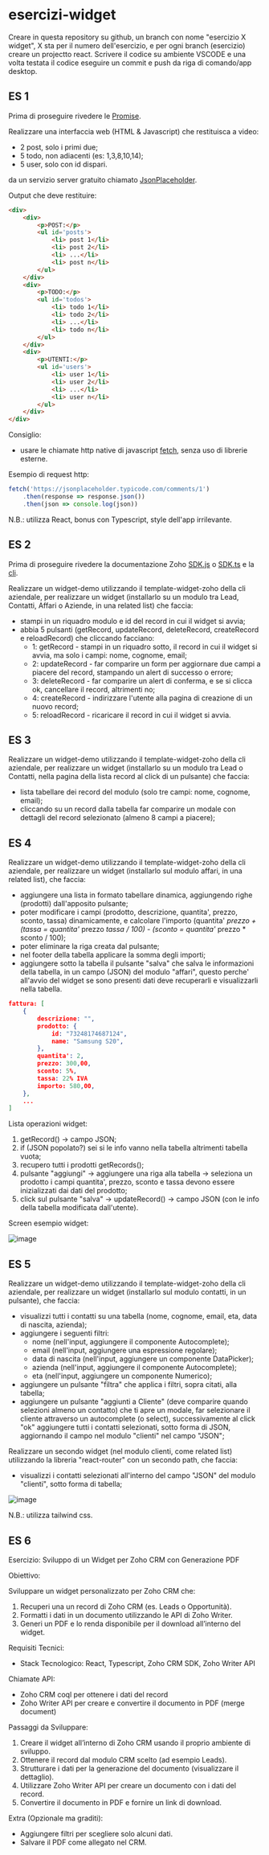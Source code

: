 # esercizi-widget

Creare in questa repository su github, un branch con nome "esercizio X widget", X sta per il numero dell'esercizio, e per ogni branch (esercizio) creare un projectto react. Scrivere il codice su ambiente VSCODE e una volta testata il codice eseguire un commit e push da riga di comando/app desktop.

## ES 1

Prima di proseguire rivedere le [Promise](https://github.com/moris88/Promise).

Realizzare una interfaccia web (HTML & Javascript) che restituisca a video:

- 2 post, solo i primi due;
- 5 todo, non adiacenti (es: 1,3,8,10,14);
- 5 user, solo con id dispari.

da un servizio server gratuito chiamato [JsonPlaceholder](https://jsonplaceholder.typicode.com/).

Output che deve restituire:

```html
<div>
    <div>
        <p>POST:</p>
        <ul id='posts'>
            <li> post 1</li>
            <li> post 2</li>
            <li> ...</li>
            <li> post n</li>
        </ul>
    </div>
    <div>
        <p>TODO:</p>
        <ul id='todos'>
            <li> todo 1</li>
            <li> todo 2</li>
            <li> ...</li>
            <li> todo n</li>
        </ul>
    </div>
    <div>
        <p>UTENTI:</p>
        <ul id='users'>
            <li> user 1</li>
            <li> user 2</li>
            <li> ...</li>
            <li> user n</li>
        </ul>
    </div>
</div>
```

Consiglio:

- usare le chiamate http native di javascript [fetch](https://developer.mozilla.org/en-US/docs/Web/API/Fetch_API), senza uso di librerie esterne.

Esempio di request http:

```javascript
fetch('https://jsonplaceholder.typicode.com/comments/1')
    .then(response => response.json())
    .then(json => console.log(json))
```

N.B.: utilizza React, bonus con Typescript, style dell'app irrilevante.

## ES 2

Prima di proseguire rivedere la documentazione Zoho [SDK.js](https://help.zwidgets.com/help/v1.2/index.html) o [SDK.ts](https://github.com/crmpartners/crmpartnerslib/blob/main/use.md) e la [cli](https://github.com/crmpartners/crmpartnerscli).

Realizzare un widget-demo utilizzando il template-widget-zoho della cli aziendale, per realizzare un widget (installarlo su un modulo tra Lead, Contatti, Affari o Aziende, in una related list) che faccia:

- stampi in un riquadro modulo e id del record in cui il widget si avvia;
- abbia 5 pulsanti (getRecord, updateRecord, deleteRecord, createRecord e reloadRecord) che cliccando facciano:
  - 1: getRecord - stampi in un riquadro sotto, il record in cui il widget si avvia, ma solo i campi: nome, cognome, email;
  - 2: updateRecord - far comparire un form per aggiornare due campi a piacere del record, stampando un alert di successo o errore;
  - 3: deleteRecord - far comparire un alert di conferma, e se si clicca ok, cancellare il record, altrimenti no;
  - 4: createRecord - indirizzare l'utente alla pagina di creazione di un nuovo record;
  - 5: reloadRecord - ricaricare il record in cui il widget si avvia.

## ES 3

Realizzare un widget-demo utilizzando il template-widget-zoho della cli aziendale, per realizzare un widget (installarlo su un modulo tra Lead o Contatti, nella pagina della lista record al click di un pulsante) che faccia:

- lista tabellare dei record del modulo (solo tre campi: nome, cognome, email);
- cliccando su un record dalla tabella far comparire un modale con dettagli del record selezionato (almeno 8 campi a piacere);

## ES 4

Realizzare un widget-demo utilizzando il template-widget-zoho della cli aziendale, per realizzare un widget (installarlo sul modulo affari, in una related list), che faccia:

- aggiungere una lista in formato tabellare dinamica, aggiungendo righe (prodotti) dall'apposito pulsante;
- poter modificare i campi (prodotto, descrizione, quantita', prezzo, sconto, tassa) dinamicamente, e calcolare l'importo (quantita' *prezzo + (tassa = quantita'* prezzo *tassa / 100) - (sconto = quantita'* prezzo * sconto / 100);
- poter eliminare la riga creata dal pulsante;
- nel footer della tabella applicare la somma degli importi;
- aggiungere sotto la tabella il pulsante "salva" che salva le informazioni della tabella, in un campo (JSON) del modulo "affari", questo perche' all'avvio del widget se sono presenti dati deve recuperarli e visualizzarli nella tabella.

```JSON
fattura: [
    {
        descrizione: "",
        prodotto: {
            id: "73248174687124",
            name: "Samsung S20",
        },
        quantita': 2,
        prezzo: 300,00,
        sconto: 5%,
        tassa: 22% IVA
        importo: 580,00,
    },
    ...
]
```

Lista operazioni widget:

1. getRecord() -> campo JSON;
2. if (JSON popolato?) sei si le info vanno nella tabella altrimenti tabella vuota;
3. recupero tutti i prodotti getRecords();
4. pulsante "aggiungi" -> aggiungere una riga alla tabella -> seleziona un prodotto i campi quantita', prezzo, sconto e tassa devono essere inizializzati dai dati del prodotto;
5. click sul pulsante "salva" -> updateRecord() -> campo JSON (con le info della tabella modificata dall'utente).

Screen esempio widget:

![image](https://github.com/crmpartners/esercizi-formazione/assets/37340833/5986d81c-ad4e-453e-aea8-cd27fee1b99d)

## ES 5

Realizzare un widget-demo utilizzando il template-widget-zoho della cli aziendale, per realizzare un widget (installarlo sul modulo contatti, in un pulsante), che faccia:

- visualizzi tutti i contatti su una tabella (nome, cognome, email, eta, data di nascita, azienda);
- aggiungere i seguenti filtri:
  - nome (nell'input, aggiungere il componente Autocomplete);
  - email (nell'input, aggiungere una espressione regolare);
  - data di nascita (nell'input, aggiungere un componente DataPicker);
  - azienda (nell'input, aggiungere il componente Autocomplete);
  - eta (nell'input, aggiungere un componente Numerico);
- aggiungere un pulsante "filtra" che applica i filtri, sopra citati, alla tabella;
- aggiungere un pulsante "aggiunti a Cliente" (deve comparire quando selezioni almeno un contatto) che ti apre un modale, far selezionare il cliente attraverso un autocomplete (o select), successivamente al click "ok" aggiungere tutti i contatti selezionati, sotto forma di JSON, aggiornando il campo nel modulo "clienti" nel campo "JSON";

Realizzare un secondo widget (nel modulo clienti, come related list) utilizzando la libreria "react-router" con un secondo path, che faccia:

- visualizzi i contatti selezionati all'interno del campo "JSON" del modulo "clienti", sotto forma di tabella;

![image](https://github.com/crmpartners/esercizi-formazione/assets/37340833/13f76592-b0ab-4150-b196-6f4b46d2ba65)

N.B.: utilizza tailwind css.

## ES 6

Esercizio: Sviluppo di un Widget per Zoho CRM con Generazione PDF

Obiettivo:

Sviluppare un widget personalizzato per Zoho CRM che:

1. Recuperi una un record di Zoho CRM (es. Leads o Opportunità).
2. Formatti i dati in un documento utilizzando le API di Zoho Writer.
3. Generi un PDF e lo renda disponibile per il download all’interno del widget.

Requisiti Tecnici:

- Stack Tecnologico: React, Typescript, Zoho CRM SDK, Zoho Writer API

Chiamate API:

- Zoho CRM coql per ottenere i dati del record
- Zoho Writer API per creare e convertire il documento in PDF (merge document)

Passaggi da Sviluppare:

1. Creare il widget all’interno di Zoho CRM usando il proprio ambiente di sviluppo.
2. Ottenere il record dal modulo CRM scelto (ad esempio Leads).
3. Strutturare i dati per la generazione del documento (visualizzare il dettaglio).
4. Utilizzare Zoho Writer API per creare un documento con i dati del record.
5. Convertire il documento in PDF e fornire un link di download.

Extra (Opzionale ma graditi):

- Aggiungere filtri per scegliere solo alcuni dati.
- Salvare il PDF come allegato nel CRM.
